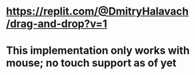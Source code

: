 # https://replit.com/@DmitryHalavach/drag-and-drop?v=1

# This implementation only works with mouse; no touch support as of yet
